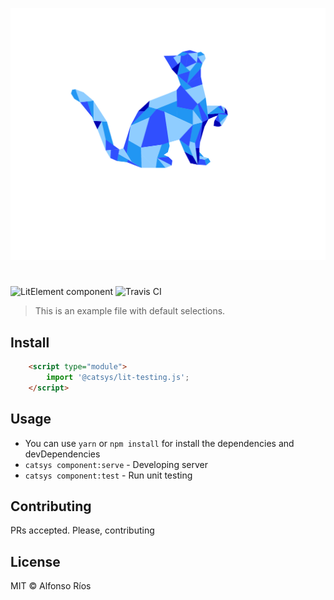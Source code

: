 ![lit-testing screenshot](lit-testing.svg)
# <lit-testing>

![LitElement component](https://img.shields.io/badge/litElement-component-blue.svg)
![Travis CI](https://travis-ci.org/github_username/lit-testing.svg?branch=master)

> This is an example file with default selections.

## Install

```html
    <script type="module">
        import '@catsys/lit-testing.js';
    </script>
```

## Usage

- You can use `yarn` or `npm install` for install the dependencies and devDependencies
- `catsys component:serve` - Developing server
- `catsys component:test` - Run unit testing

## Contributing

PRs accepted. Please, contributing

## License

MIT © Alfonso Ríos
